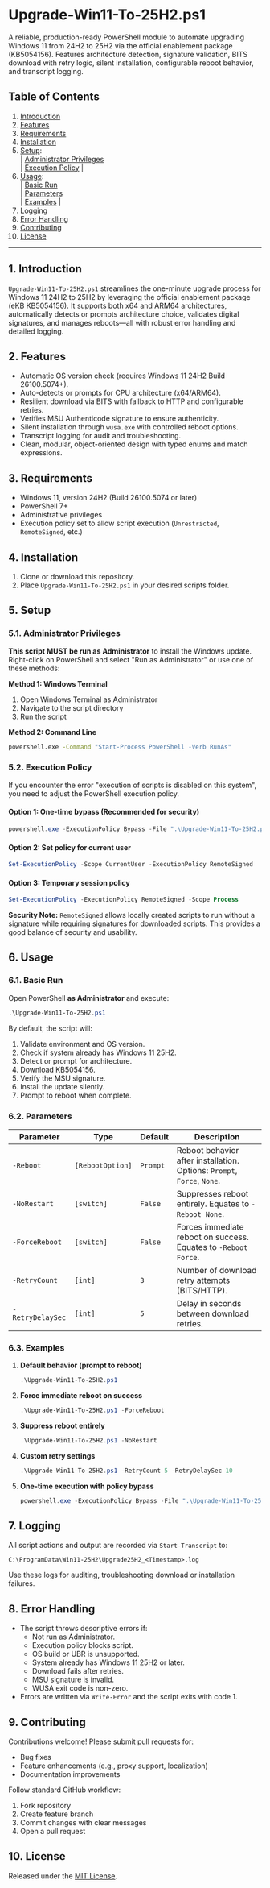 # Upgrade-Win11-To-25H2.ps1

A reliable, production-ready PowerShell module to automate upgrading Windows 11 from 24H2 to 25H2 via the official enablement package (KB5054156). Features architecture detection, signature validation, BITS download with retry logic, silent installation, configurable reboot behavior, and transcript logging.

## Table of Contents

1. [Introduction](#1-introduction)  
2. [Features](#2-features)  
3. [Requirements](#3-requirements)  
4. [Installation](#4-installation)  
5. [Setup](#5-setup):         
         |          [Administrator Privileges](#51-administrator-privileges)         
         |          [Execution Policy](#52-execution-policy)         |
6. [Usage](#6-usage):         
         |          [Basic Run](#61-basic-run)         
         |          [Parameters](#62-parameters)         
         |          [Examples](#63-examples)           |
7. [Logging](#7-logging)  
8. [Error Handling](#8-error-handling)  
9. [Contributing](#9-contributing)  
10. [License](#10-license)  

---

## 1. Introduction

`Upgrade-Win11-To-25H2.ps1` streamlines the one-minute upgrade process for Windows 11 24H2 to 25H2 by leveraging the official enablement package (eKB KB5054156). It supports both x64 and ARM64 architectures, automatically detects or prompts architecture choice, validates digital signatures, and manages reboots—all with robust error handling and detailed logging.

## 2. Features

- Automatic OS version check (requires Windows 11 24H2 Build 26100.5074+).  
- Auto-detects or prompts for CPU architecture (x64/ARM64).  
- Resilient download via BITS with fallback to HTTP and configurable retries.  
- Verifies MSU Authenticode signature to ensure authenticity.  
- Silent installation through `wusa.exe` with controlled reboot options.  
- Transcript logging for audit and troubleshooting.  
- Clean, modular, object-oriented design with typed enums and match expressions.  

## 3. Requirements

- Windows 11, version 24H2 (Build 26100.5074 or later)  
- PowerShell 7+  
- Administrative privileges  
- Execution policy set to allow script execution (`Unrestricted`, `RemoteSigned`, etc.)  

## 4. Installation

1. Clone or download this repository.  
2. Place `Upgrade-Win11-To-25H2.ps1` in your desired scripts folder.  

## 5. Setup

### 5.1. Administrator Privileges

**This script MUST be run as Administrator** to install the Windows update. Right-click on PowerShell and select "Run as Administrator" or use one of these methods:

**Method 1: Windows Terminal**
1. Open Windows Terminal as Administrator
2. Navigate to the script directory
3. Run the script

**Method 2: Command Line**
```cmd
powershell.exe -Command "Start-Process PowerShell -Verb RunAs"
```

### 5.2. Execution Policy

If you encounter the error "execution of scripts is disabled on this system", you need to adjust the PowerShell execution policy.

#### Option 1: One-time bypass (Recommended for security)
```powershell
powershell.exe -ExecutionPolicy Bypass -File ".\Upgrade-Win11-To-25H2.ps1"
```

#### Option 2: Set policy for current user
```powershell
Set-ExecutionPolicy -Scope CurrentUser -ExecutionPolicy RemoteSigned
```

#### Option 3: Temporary session policy
```powershell
Set-ExecutionPolicy -ExecutionPolicy RemoteSigned -Scope Process
```

**Security Note:** `RemoteSigned` allows locally created scripts to run without a signature while requiring signatures for downloaded scripts. This provides a good balance of security and usability.

## 6. Usage

### 6.1. Basic Run

Open PowerShell **as Administrator** and execute:

```powershell
.\Upgrade-Win11-To-25H2.ps1
```

By default, the script will:
1. Validate environment and OS version.  
2. Check if system already has Windows 11 25H2.
3. Detect or prompt for architecture.  
4. Download KB5054156.  
5. Verify the MSU signature.  
6. Install the update silently.  
7. Prompt to reboot when complete.

### 6.2. Parameters

| Parameter      | Type                   | Default                 | Description                                                                              |
|----------------|------------------------|-------------------------|------------------------------------------------------------------------------------------|
| `-Reboot`      | `[RebootOption]`       | `Prompt`                | Reboot behavior after installation. Options: `Prompt`, `Force`, `None`.                  |
| `-NoRestart`   | `[switch]`             | `False`                 | Suppresses reboot entirely. Equates to `-Reboot None`.                                   |
| `-ForceReboot` | `[switch]`             | `False`                 | Forces immediate reboot on success. Equates to `-Reboot Force`.                          |
| `-RetryCount`  | `[int]`                | `3`                     | Number of download retry attempts (BITS/HTTP).                                           |
| `-RetryDelaySec`| `[int]`               | `5`                     | Delay in seconds between download retries.                                               |

### 6.3. Examples

1. **Default behavior (prompt to reboot)**  
   ```powershell
   .\Upgrade-Win11-To-25H2.ps1
   ```

2. **Force immediate reboot on success**  
   ```powershell
   .\Upgrade-Win11-To-25H2.ps1 -ForceReboot
   ```

3. **Suppress reboot entirely**  
   ```powershell
   .\Upgrade-Win11-To-25H2.ps1 -NoRestart
   ```

4. **Custom retry settings**  
   ```powershell
   .\Upgrade-Win11-To-25H2.ps1 -RetryCount 5 -RetryDelaySec 10
   ```

5. **One-time execution with policy bypass**
   ```powershell
   powershell.exe -ExecutionPolicy Bypass -File ".\Upgrade-Win11-To-25H2.ps1" -ForceReboot
   ```

## 7. Logging

All script actions and output are recorded via `Start-Transcript` to:
```
C:\ProgramData\Win11-25H2\Upgrade25H2_<Timestamp>.log
```
Use these logs for auditing, troubleshooting download or installation failures.

## 8. Error Handling

- The script throws descriptive errors if:
  - Not run as Administrator.  
  - Execution policy blocks script.  
  - OS build or UBR is unsupported.
  - System already has Windows 11 25H2 or later.
  - Download fails after retries.  
  - MSU signature is invalid.  
  - WUSA exit code is non-zero.  
- Errors are written via `Write-Error` and the script exits with code 1.

## 9. Contributing

Contributions welcome! Please submit pull requests for:
- Bug fixes  
- Feature enhancements (e.g., proxy support, localization)  
- Documentation improvements  

Follow standard GitHub workflow:
1. Fork repository  
2. Create feature branch  
3. Commit changes with clear messages  
4. Open a pull request  

## 10. License

Released under the [MIT License](LICENSE).
